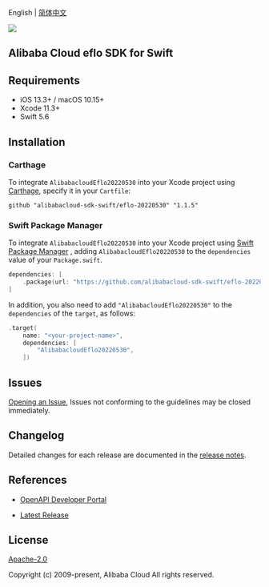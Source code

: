 English | [简体中文](README-CN.md)

![](https://aliyunsdk-pages.alicdn.com/icons/AlibabaCloud.svg)

## Alibaba Cloud eflo SDK for Swift

## Requirements

- iOS 13.3+ / macOS 10.15+
- Xcode 11.3+
- Swift 5.6

## Installation

### Carthage

To integrate `AlibabacloudEflo20220530` into your Xcode project using [Carthage](https://github.com/Carthage/Carthage), specify it in your `Cartfile`:

```ogdl
github "alibabacloud-sdk-swift/eflo-20220530" "1.1.5"
```

### Swift Package Manager

To integrate `AlibabacloudEflo20220530` into your Xcode project using [Swift Package Manager](https://swift.org/package-manager/) , adding `AlibabacloudEflo20220530` to the `dependencies` value of your `Package.swift`.

```swift
dependencies: [
    .package(url: "https://github.com/alibabacloud-sdk-swift/eflo-20220530.git", from: "1.1.5")
]
```

In addition, you also need to add `"AlibabacloudEflo20220530"` to the `dependencies` of the `target`, as follows:

```swift
.target(
    name: "<your-project-name>",
    dependencies: [
        "AlibabacloudEflo20220530",
    ])
```

## Issues

[Opening an Issue](https://github.com/alibabacloud-sdk-swift/eflo-20220530/issues/new), Issues not conforming to the guidelines may be closed immediately.

## Changelog

Detailed changes for each release are documented in the [release notes](./ChangeLog.txt).

## References

* [OpenAPI Developer Portal](https://next.api.alibabacloud.com/home)
- [Latest Release](https://github.com/alibabacloud-sdk-swift/eflo-20220530)

## License

[Apache-2.0](http://www.apache.org/licenses/LICENSE-2.0)

Copyright (c) 2009-present, Alibaba Cloud All rights reserved.
